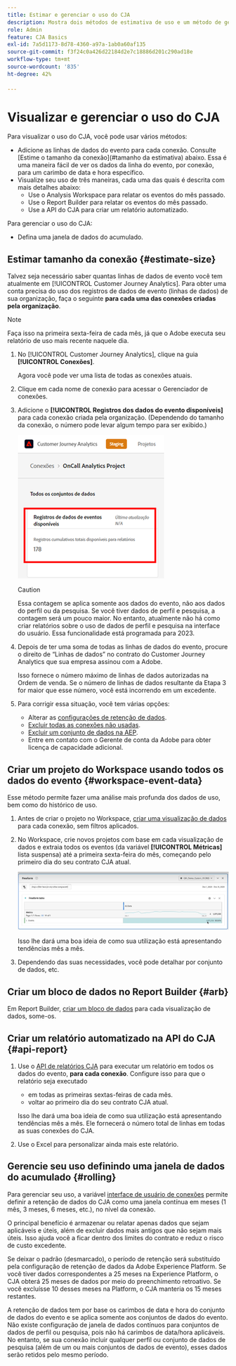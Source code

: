 ```yaml
---
title: Estimar e gerenciar o uso do CJA
description: Mostra dois métodos de estimativa de uso e um método de gerenciamento.
role: Admin
feature: CJA Basics
exl-id: 7a5d1173-8d78-4360-a97a-1ab0a60af135
source-git-commit: f3f24c0a426d22184d2e7c18886d201c290ad18e
workflow-type: tm+mt
source-wordcount: '835'
ht-degree: 42%

---
```


# Visualizar e gerenciar o uso do CJA

Para visualizar o uso do CJA, você pode usar vários métodos:

* Adicione as linhas de dados do evento para cada conexão. Consulte [Estime o tamanho da conexão](#tamanho da estimativa) abaixo. Essa é uma maneira fácil de ver os dados da linha do evento, por conexão, para um carimbo de data e hora específico.
* Visualize seu uso de três maneiras, cada uma das quais é descrita com mais detalhes abaixo:
   * Use o Analysis Workspace para relatar os eventos do mês passado.
   * Use o Report Builder para relatar os eventos do mês passado.
   * Use a API do CJA para criar um relatório automatizado.

Para gerenciar o uso do CJA:

* Defina uma janela de dados do acumulado.

## Estimar tamanho da conexão {#estimate-size}

Talvez seja necessário saber quantas linhas de dados de evento você tem atualmente em [!UICONTROL Customer Journey Analytics]. Para obter uma conta precisa do uso dos registros de dados de evento (linhas de dados) de sua organização, faça o seguinte **para cada uma das conexões criadas pela organização**.

>[!NOTE]
>
>Faça isso na primeira sexta-feira de cada mês, já que o Adobe executa seu relatório de uso mais recente naquele dia.

1. No [!UICONTROL Customer Journey Analytics], clique na guia **[!UICONTROL Conexões]**.

   Agora você pode ver uma lista de todas as conexões atuais.

1. Clique em cada nome de conexão para acessar o Gerenciador de conexões.

1. Adicione o **[!UICONTROL Registros dos dados do evento disponíveis]** para cada conexão criada pela organização. (Dependendo do tamanho da conexão, o número pode levar algum tempo para ser exibido.)

   ![dados do evento](assets/event-data.png)

   >[!CAUTION]
   >
   >   Essa contagem se aplica somente aos dados do evento, não aos dados do perfil ou da pesquisa. Se você tiver dados de perfil e pesquisa, a contagem será um pouco maior. No entanto, atualmente não há como criar relatórios sobre o uso de dados de perfil e pesquisa na interface do usuário. Essa funcionalidade está programada para 2023.

1. Depois de ter uma soma de todas as linhas de dados do evento, procure o direito de “Linhas de dados” no contrato do Customer Journey Analytics que sua empresa assinou com a Adobe.

   Isso fornece o número máximo de linhas de dados autorizadas na Ordem de venda. Se o número de linhas de dados resultante da Etapa 3 for maior que esse número, você está incorrendo em um excedente.

1. Para corrigir essa situação, você tem várias opções:

   * Alterar as [configurações de retenção de dados](https://experienceleague.adobe.com/docs/analytics-platform/using/cja-connections/manage-connections.html?lang=pt-BR#set-rolling-window-for-connection-data-retention).
   * [Excluir todas as conexões não usadas](https://experienceleague.adobe.com/docs/analytics-platform/using/cja-overview/cja-faq.html?lang=pt-BR#implications-of-deleting-data-components).
   * [Excluir um conjunto de dados na AEP](https://experienceleague.adobe.com/docs/analytics-platform/using/cja-overview/cja-faq.html?lang=pt-BR#implications-of-deleting-data-components).
   * Entre em contato com o Gerente de conta da Adobe para obter licença de capacidade adicional.

## Criar um projeto do Workspace usando todos os dados do evento {#workspace-event-data}

Esse método permite fazer uma análise mais profunda dos dados de uso, bem como do histórico de uso.

1. Antes de criar o projeto no Workspace, [criar uma visualização de dados](/help/data-views/create-dataview.md) para cada conexão, sem filtros aplicados.

1. No Workspace, crie novos projetos com base em cada visualização de dados e extraia todos os eventos (da variável **[!UICONTROL Métricas]** lista suspensa) até a primeira sexta-feira do mês, começando pelo primeiro dia do seu contrato CJA atual.

   ![Eventos](assets/events-usage.png)

   Isso lhe dará uma boa ideia de como sua utilização está apresentando tendências mês a mês.

1. Dependendo das suas necessidades, você pode detalhar por conjunto de dados, etc.

## Criar um bloco de dados no Report Builder {#arb}

Em Report Builder, [criar um bloco de dados](/help/report-builder/create-a-data-block.md) para cada visualização de dados, some-os.

## Criar um relatório automatizado na API do CJA {#api-report}

1. Use o [API de relatórios CJA](https://developer.adobe.com/cja-apis/docs/api/#tag/Reporting-API) para executar um relatório em todos os dados do evento, **para cada conexão**. Configure isso para que o relatório seja executado

   * em todas as primeiras sextas-feiras de cada mês.
   * voltar ao primeiro dia do seu contrato CJA atual.

   Isso lhe dará uma boa ideia de como sua utilização está apresentando tendências mês a mês. Ele fornecerá o número total de linhas em todas as suas conexões do CJA.

1. Use o Excel para personalizar ainda mais este relatório.

## Gerencie seu uso definindo uma janela de dados do acumulado {#rolling}

Para gerenciar seu uso, a variável [interface de usuário de conexões](/help/connections/create-connection.md) permite definir a retenção de dados do CJA como uma janela contínua em meses (1 mês, 3 meses, 6 meses, etc.), no nível da conexão.

O principal benefício é armazenar ou relatar apenas dados que sejam aplicáveis e úteis, além de excluir dados mais antigos que não sejam mais úteis. Isso ajuda você a ficar dentro dos limites do contrato e reduz o risco de custo excedente.

Se deixar o padrão (desmarcado), o período de retenção será substituído pela configuração de retenção de dados da Adobe Experience Platform. Se você tiver dados correspondentes a 25 meses na Experience Platform, o CJA obterá 25 meses de dados por meio do preenchimento retroativo. Se você excluísse 10 desses meses na Platform, o CJA manteria os 15 meses restantes.

A retenção de dados tem por base os carimbos de data e hora do conjunto de dados do evento e se aplica somente aos conjuntos de dados do evento. Não existe configuração de janela de dados contínuos para conjuntos de dados de perfil ou pesquisa, pois não há carimbos de data/hora aplicáveis. No entanto, se sua conexão incluir qualquer perfil ou conjunto de dados de pesquisa (além de um ou mais conjuntos de dados de evento), esses dados serão retidos pelo mesmo período.

